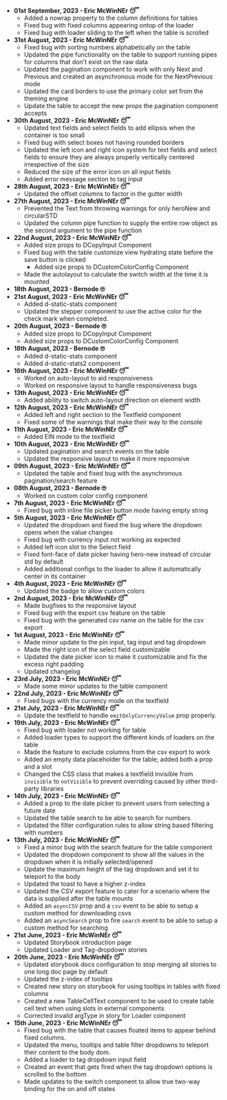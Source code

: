 - **01st September, 2023 - Eric McWinNEr 😴**
  - Added a nowrap property to the column definitions for tables
  - Fixed bug with fixed columns appearing ontop of the loader
  - Fixed bug with loader sliding to the left when the table is scrolled
- **31st August, 2023 - Eric McWinNEr 😴**
  - Fixed bug with sorting numbers alphabetically on the table
  - Updated the pipe functionality on the table to support running pipes for columns that don't exist on the raw data
  - Updated the pagination component to work with only Next and Previous and created an asynchronous mode for the NextPrevious mode
  - Updated the card borders to use the primary color set from the theming engine
  - Update the table to accept the new props the pagination component accepts
- **30th August, 2023 - Eric McWinNEr 😴**
  - Updated text fields and select fields to add ellipsis when the container is too small
  - Fixed bug with select boxes not having rounded borders
  - Updated the left icon and right icon system for text fields and select fields to ensure they are always properly vertically centered irrespective of the size
  - Reduced the size of the error icon on all input fields
  - Added error message section to tag input
- **28th August, 2023 - Eric McWinNEr 😴**
  - Updated the offset columns to factor in the gutter width
- **27th August, 2023 - Eric McWinNEr 😴**
  - Prevented the Text from throwing warnings for only heroNew and circularSTD
  - Updated the column pipe function to supply the entire row object as the second argument to the pipe function
- **22nd August, 2023 - Eric McWinNEr 😴**
  - Added size props to DCopyInput Component
  - Fixed bug with the table customize view hydrating state before the save button is clicked
    - Added size props to DCustomColorConfig Component
  - Made the autolayout to calculate the switch width at the time it is mounted
- **18th August, 2023 - Bernode 🙄**
- **21st August, 2023 - Eric McWinNEr 😴**
  - Added d-static-stats component
  - Updated the stepper component to use the active color for the check mark when completed.
- **20th August, 2023 - Bernode 🙄**
  - Added size props to DCopyInput Component
  - Added size props to DCustomColorConfig Component
- **18th August, 2023 - Bernode 🙄**
  - Added d-static-stats component
  - Added d-static-stats2 component
- **16th August, 2023 - Eric McWinNEr 😴**
  - Worked on auto-layout to aid responsiveness
  - Worked on responsive layout to handle responsiveness bugs
- **13th August, 2023 - Eric McWinNEr 😴**
  - Added ability to switch auto-layout direction on element width
- **12th August, 2023 - Eric McWinNEr 😴**
  - Added left and right section to the Textfield component
  - Fixed some of the warnings that make their way to the console
- **11th August, 2023 - Eric McWinNEr 😴**
  - Added EIN mode to the textfield
- **10th August, 2023 - Eric McWinNEr 😴**
  - Updated pagination and search events on the table
  - Updated the responsive layout to make it more repsonsive
- **09th August, 2023 - Eric McWinNEr 😴**
  - Updated the table and fixed bug with the asynchronous pagination/search feature
- **08th August, 2023 - Bernode 🙄**
  - Worked on custom color config component
- **7th August, 2023 - Eric McWinNEr 😴**
  - Fixed bug with inline file picker button mode having empty string
- **5th August, 2023 - Eric McWinNEr 😴**
  - Updated the dropdown and fixed the bug where the dropdown opens when the value changes
  - Fixed bug with currency input not working as expected
  - Added left icon slot to the Select field
  - Fixed font-face of date picker having hero-new instead of circular std by default
  - Added additional configs to the loader to allow it automatically center in its container
- **4th August, 2023 - Eric McWinNEr 😴**
  - Updated the badge to allow custom colors
- **2nd August, 2023 - Eric McWinNEr 😴**
  - Made bugfixes to the responsive layout
  - Fixed bug with the export csv feature on the table
  - Fixed bug with the generated csv name on the table for the csv export
- **1st August, 2023 - Eric McWinNEr 😴**
  - Made minor update to the pin input, tag input and tag dropdown
  - Made the right icon of the select field customizable
  - Updated the date picker icon to make it customizable and fix the excess right padding
  - Updated changelog
- **23rd July, 2023 - Eric McWinNEr 😴**
  - Made some minor updates to the table component
- **22nd July, 2023 - Eric McWinNEr 😴**
  - Fixed bugs with the currency mode on the textfield
- **21st July, 2023 - Eric McWinNEr 😴**
  - Update the textfield to handle `emitOnlyCurrencyValue` prop properly.
- **19th July, 2023 - Eric McWinNEr 😴**
  - Fixed bug with loader not working for table
  - Added loader types to support the different kinds of loaders on the table
  - Made the feature to exclude columns from the csv export to work
  - Added an empty data placeholder for the table; added both a prop and a slot
  - Changed the CSS class that makes a textfield invisible from `invisible` to `notVisible` to prevent overriding
    caused by other third-party libraries
- **14th July, 2023 - Eric McWinNEr 😴**
  - Added a prop to the date picker to prevent users from selecting a future date
  - Updated the table search to be able to search for numbers
  - Updated the filter configuration rules to allow string based filtering with numbers
- **13th July, 2023 - Eric McWinNEr 😴**
  - Fixed a minor bug with the search feature for the table component
  - Updated the dropdown component to show all the values in the dropdown when it is initially selected/opened
  - Update the maximum height of the tag dropdown and set it to teleport to the body
  - Updated the toast to have a higher z-index
  - Updated the CSV export feature to cater for a scenario where the data is supplied after the table mounts
  - Added an `asyncCSV` prop and a `csv` event to be able to setup a custom method for downloading csvs
  - Added an `asyncSearch` prop to fire `search` event to be able to setup a custom method for searching
- **21st June, 2023 - Eric McWinNEr 😴**
  - Updated Storybook introduction page
  - Updated Loader and Tag-dropdown stories
- **20th June, 2023 - Eric McWinNEr 😴**
  - Updated storybook docs configuration to stop merging all stories to one long doc page by default
  - Updated the z-index of tooltips
  - Created new story on storybook for using tooltips in tables with fixed columns
  - Created a new TableCellText component to be used to create table cell text when using slots in external components
  - Corrected invalid argType in story for Loader component
- **15th June, 2023 - Eric McWinNEr 😴**
  - Fixed bug with the table that causes floated items to appear behind fixed columns.
  - Updated the menu, tooltips and table filter dropdowns to teleport their content to the body dom.
  - Added a loader to tag dropdown input field
  - Created an event that gets fired when the tag dropdown options is scrolled to the bottom
  - Made updates to the switch component to allow true two-way binding for the on and off states
